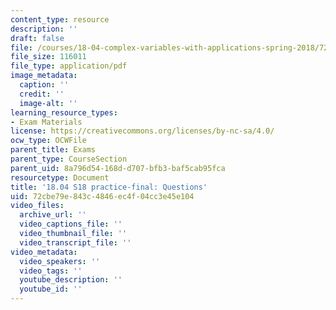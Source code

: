 ```yaml
---
content_type: resource
description: ''
draft: false
file: /courses/18-04-complex-variables-with-applications-spring-2018/72cbe79e843c4846ec4f04cc3e45e104_MIT18_04S18_practice-final.pdf
file_size: 116011
file_type: application/pdf
image_metadata:
  caption: ''
  credit: ''
  image-alt: ''
learning_resource_types:
- Exam Materials
license: https://creativecommons.org/licenses/by-nc-sa/4.0/
ocw_type: OCWFile
parent_title: Exams
parent_type: CourseSection
parent_uid: 8a796d54-168d-d707-bfb3-baf5cab95fca
resourcetype: Document
title: '18.04 S18 practice-final: Questions'
uid: 72cbe79e-843c-4846-ec4f-04cc3e45e104
video_files:
  archive_url: ''
  video_captions_file: ''
  video_thumbnail_file: ''
  video_transcript_file: ''
video_metadata:
  video_speakers: ''
  video_tags: ''
  youtube_description: ''
  youtube_id: ''
---
```


